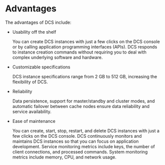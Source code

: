 # Advantages<a name="EN-US_TOPIC_0237964749"></a>

The advantages of DCS include:

-   Usability off the shelf

    You can create DCS instances with just a few clicks on the DCS console or by calling application programming interfaces \(APIs\). DCS responds to instance creation commands without requiring you to deal with complex underlying software and hardware.

-   Customizable specifications

    DCS instance specifications range from 2 GB to 512 GB, increasing the flexibility of DCS.

-   Reliability

    Data persistence, support for master/standby and cluster modes, and automatic failover between cache nodes ensure data reliability and service availability.

-   Ease of maintenance

    You can create, start, stop, restart, and delete DCS instances with just a few clicks on the DCS console. DCS continuously monitors and maintains DCS instances so that you can focus on application development. Service monitoring metrics include keys, the number of client connections, and processed commands. System monitoring metrics include memory, CPU, and network usage.


